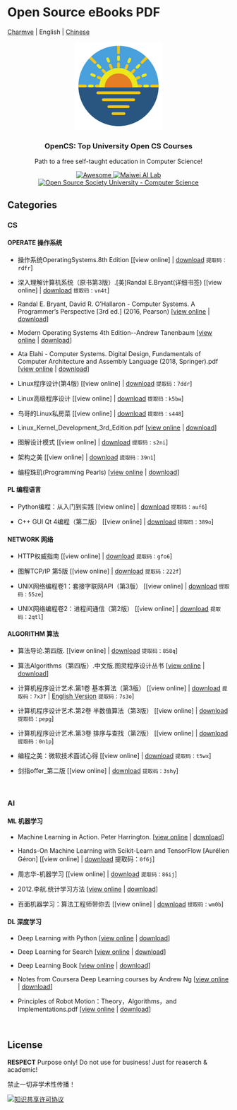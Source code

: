 # Open Source eBooks PDF 


<a href="https://github.com/Charmve" target="_blank">Charmve</a> | English | <a href="https://ufund-me.github.io/404.html" target="_blank">Chinese</a>

<div align="center">
    <img src="https://github.com/Charmve/OpenCS-Courses/raw/main/extras/Logo.png" width="200px">
</div>

<h3 align="center">OpenCS: Top University Open CS Courses</h3>
<p align="center">
  Path to a free self-taught education in Computer Science!
</p>
<p align="center">
  <a href="https://github.com/sindresorhus/awesome">
    <img alt="Awesome" src="https://cdn.rawgit.com/sindresorhus/awesome/d7305f38d29fed78fa85652e3a63e154dd8e8829/media/badge.svg">
  </a>
  <a href="https://github.com/Charmve/PaperWeeklyAI">
	  <img alt="Maiwei AI Lab" src="https://img.shields.io/badge/MaiweiAI-PaperWeeklyAI-green.svg">
  </a>
  <a href="https://github.com/Charmve/OpenCS-Courses">
	  <img alt="Open Source Society University - Computer Science" src="https://img.shields.io/badge/OpenCS-computer--science-blue.svg">
  </a>
</p>

## Categories

### CS
#### OPERATE 操作系统

- 操作系统OperatingSystems.8th Edition [[view online] | [download](https://pan.baidu.com/s/1AnVAUSZW44RENRn9-6rGAQ)  ``提取码：rdfr``]

- 深入理解计算机系统（原书第3版）.[美]Randal E.Bryant(详细书签)    [[view online] | [download](https://pan.baidu.com/s/1i3oB7vMzeAXzOLFAUKOtlw) ``提取码：vn4t``]

- Randal E. Bryant, David R. O’Hallaron - Computer Systems. A Programmer’s Perspective [3rd ed.] (2016, Pearson)  [[view online](https://github.com/Charmve/PaperWeeklyAI/blob/master/00_GuideBooksPDF(English%2BChinese)/04_Network%26Linux%E7%BD%91%E7%BB%9C%E4%B8%8ELinux/Randal%20E.%20Bryant%2C%20David%20R.%20O%E2%80%99Hallaron%20-%20Computer%20Systems.%20A%20Programmer%E2%80%99s%20Perspective%20%5B3rd%20ed.%5D%20(2016%2C%20Pearson)) | [download](https://github.com/Charmve/PaperWeeklyAI/raw/master/00_GuideBooksPDF(English%2BChinese)/04_Network%26Linux%E7%BD%91%E7%BB%9C%E4%B8%8ELinux/Randal%20E.%20Bryant%2C%20David%20R.%20O%E2%80%99Hallaron%20-%20Computer%20Systems.%20A%20Programmer%E2%80%99s%20Perspective%20%5B3rd%20ed.%5D%20(2016%2C%20Pearson))]

- Modern Operating Systems 4th Edition--Andrew Tanenbaum  [[view online](https://github.com/Charmve/PaperWeeklyAI/blob/master/00_GuideBooksPDF(English%2BChinese)/04_Network%26Linux%E7%BD%91%E7%BB%9C%E4%B8%8ELinux/Modern%20Operating%20Systems%204th%20Edition--Andrew%20Tanenbaum.pdf) | [download](https://github.com/Charmve/PaperWeeklyAI/raw/master/00_GuideBooksPDF(English%2BChinese)/04_Network%26Linux%E7%BD%91%E7%BB%9C%E4%B8%8ELinux/Modern%20Operating%20Systems%204th%20Edition--Andrew%20Tanenbaum.pdf)]

- Ata Elahi - Computer Systems. Digital Design, Fundamentals of Computer Architecture and Assembly Language (2018, Springer).pdf    [[view online](https://github.com/Charmve/PaperWeeklyAI/blob/master/00_GuideBooksPDF(English%2BChinese)/04_Network%26Linux%E7%BD%91%E7%BB%9C%E4%B8%8ELinux/Ata%20Elahi%20-%20Computer%20Systems.%20Digital%20Design%2C%20Fundamentals%20of%20Computer%20Architecture%20and%20Assembly%20Language%20(2018%2C%20Springer).pdf) | [download](https://github.com/Charmve/PaperWeeklyAI/raw/master/00_GuideBooksPDF(English%2BChinese)/04_Network%26Linux%E7%BD%91%E7%BB%9C%E4%B8%8ELinux/Ata%20Elahi%20-%20Computer%20Systems.%20Digital%20Design%2C%20Fundamentals%20of%20Computer%20Architecture%20and%20Assembly%20Language%20(2018%2C%20Springer).pdf)]

- Linux程序设计(第4版)   [[view online] | [download](https://pan.baidu.com/s/1nEQPcjQ1GT5J005pa2zyRQ) ``提取码：7ddr``]

- Linux高级程序设计  [[view online] | [download](https://pan.baidu.com/s/1n7fbSsDVYmXFuPmbrZt3Hg) ``提取码：k5bw``]

- 鸟哥的Linux私房菜  [[view online] | [download](https://pan.baidu.com/s/1MDPidezXCxuxvWFWJ6-52w)  ``提取码：s448``]

- Linux_Kernel_Development_3rd_Edition.pdf    [[view online](https://github.com/Charmve/PaperWeeklyAI/blob/master/00_GuideBooksPDF(English%2BChinese)/04_Network%26Linux%E7%BD%91%E7%BB%9C%E4%B8%8ELinux/Linux_Kernel_Development_3rd_Edition.pdf) | [download](https://github.com/Charmve/PaperWeeklyAI/raw/master/00_GuideBooksPDF(English%2BChinese)/04_Network%26Linux%E7%BD%91%E7%BB%9C%E4%B8%8ELinux/Linux_Kernel_Development_3rd_Edition.pdf)]

- 图解设计模式   [[view online] | [download](https://pan.baidu.com/s/1Oaqda7luLE6Zz9aap53vvg) ``提取码：s2ni``]

- 架构之美   [[view online] | [download](https://pan.baidu.com/s/16WcoEv1Gml3e6RHf55OyWw) ``提取码：39n1``]

- 编程珠玑(Programming Pearls) [[view online](https://github.com/Charmve/PaperWeeklyAI/blob/master/00_GuideBooksPDF(English%2BChinese)/02_Programing%26Algorithm%E7%BC%96%E7%A8%8B%E4%B8%8E%E7%AE%97%E6%B3%95/%E7%BC%96%E7%A8%8B%E7%8F%A0%E7%8E%91(Programming%20Pearls).pdf) | [download](https://github.com/Charmve/PaperWeeklyAI/raw/master/00_GuideBooksPDF(English%2BChinese)/02_Programing%26Algorithm%E7%BC%96%E7%A8%8B%E4%B8%8E%E7%AE%97%E6%B3%95/%E7%BC%96%E7%A8%8B%E7%8F%A0%E7%8E%91(Programming%20Pearls).pdf)]

#### PL 编程语言

- Python编程：从入门到实践   [[view online] | [download](https://pan.baidu.com/s/15_9quA3HnbIKSfhpLLcS7g) ``提取码：auf6``]

- C++ GUI Qt 4编程（第二版）  [[view online] | [download](https://pan.baidu.com/s/18Q4jrkyLWuWXXrsTvC4djQ) ``提取码：389o``]

#### NETWORK 网络

- HTTP权威指南   [[view online] | [download](https://pan.baidu.com/s/1uufFEU3mDQL5zX8oyAAE8w) ``提取码：gfo6``]

- 图解TCP/IP 第5版   [[view online] | [download](https://pan.baidu.com/s/13IwUFvTI_Hy91eDwOeh6Wg)  ``提取码：222f``]

- UNIX网络编程卷1：套接字联网API（第3版）  [[view online] | [download](https://pan.baidu.com/s/1i4YfhB5_Bmk25h7oPFQsmg)  ``提取码：55ze``]

- UNIX网络编程卷2：进程间通信（第2版）   [[view online] | [download](https://pan.baidu.com/s/1hP16TS6N-PaZUsd4YH-puw) ``提取码：2qtl``]

#### ALGORITHM 算法

- 算法导论.第四版.  [[view online] | [download](https://pan.baidu.com/s/1DyLTCGDg_vctgO3p6XUC-Q)  ``提取码：858q``]

- 算法Algorithms（第四版）.中文版.图灵程序设计丛书 [[view online](https://github.com/Charmve/PaperWeeklyAI/blob/master/00_GuideBooksPDF(English%2BChinese)/02_Programing%26Algorithm%E7%BC%96%E7%A8%8B%E4%B8%8E%E7%AE%97%E6%B3%95/%E7%AE%97%E6%B3%95Algorithms%EF%BC%88%E7%AC%AC%E5%9B%9B%E7%89%88%EF%BC%89%E4%B8%AD%E6%96%87%E7%89%88.pdf)  | [download](https://github.com/Charmve/PaperWeeklyAI/raw/master/00_GuideBooksPDF(English%2BChinese)/02_Programing%26Algorithm%E7%BC%96%E7%A8%8B%E4%B8%8E%E7%AE%97%E6%B3%95/%E7%AE%97%E6%B3%95Algorithms%EF%BC%88%E7%AC%AC%E5%9B%9B%E7%89%88%EF%BC%89%E4%B8%AD%E6%96%87%E7%89%88.pdf)]

- 计算机程序设计艺术.第1卷 基本算法（第3版）  [[view online] | [download](https://pan.baidu.com/s/1FXto15xngELZmfGivsVpvw) ``提取码：7x3f`` | [English Version](https://pan.baidu.com/s/1v8qtg5A3u_-R7cPSY-aD9g) ``提取码：7s3o``]

- 计算机程序设计艺术.第2卷 半数值算法（第3版）  [[view online] | [download](https://pan.baidu.com/s/1w1lFw7NujaEqyksyguT4Gg) ``提取码：pepg``]

- 计算机程序设计艺术.第3卷 排序与查找（第2版）   [[view online] | [download](https://pan.baidu.com/s/1ATgd4-bDMvSgXqb8vBhHDQ) ``提取码：0n1p``]

- 编程之美：微软技术面试心得   [[view online] | [download](https://pan.baidu.com/s/1qmf1fys6PcF-jVwwWq9QCQ)  ``提取码：t5wx``]

- 剑指offer_第二版  [[view online] | [download](https://pan.baidu.com/s/1rC7MbNT7pAbC5HJrcyD56g) ``提取码：3shy``]

<br>

### AI
#### ML 机器学习

- Machine Learning in Action. Peter Harrington.    [[view online](https://github.com/Charmve/PaperWeeklyAI/blob/master/00_GuideBooksPDF(English%2BChinese)/01_MachineLearningTextBooks%E6%9C%BA%E5%99%A8%E5%AD%A6%E4%B9%A0/Machine%20Learning%20in%20Action%20%5BPeter%20Harrington%5D.pdf) | [download](https://github.com/Charmve/PaperWeeklyAI/raw/master/00_GuideBooksPDF(English%2BChinese)/01_MachineLearningTextBooks%E6%9C%BA%E5%99%A8%E5%AD%A6%E4%B9%A0/Machine%20Learning%20in%20Action%20%5BPeter%20Harrington%5D.pdf)]

- Hands-On Machine Learning with Scikit-Learn and TensorFlow [Aurélien Géron]   [[view online] | [download](https://pan.baidu.com/s/1Ivkkyys2_BSgPShr81wVlw)  提取码：``0f6j``]

- 周志华-机器学习   [[view online] | [download](https://pan.baidu.com/s/19sFhayhzfZk7fDW9qFbksw)  ``提取码：86ij``]

- 2012.李航.统计学习方法   [[view online](https://github.com/Charmve/PaperWeeklyAI/blob/master/00_GuideBooksPDF(English%2BChinese)/01_MachineLearningTextBooks%E6%9C%BA%E5%99%A8%E5%AD%A6%E4%B9%A0/2012.%E6%9D%8E%E8%88%AA.%E7%BB%9F%E8%AE%A1%E5%AD%A6%E4%B9%A0%E6%96%B9%E6%B3%95.pdf) | [download](https://github.com/Charmve/PaperWeeklyAI/raw/master/00_GuideBooksPDF(English%2BChinese)/01_MachineLearningTextBooks%E6%9C%BA%E5%99%A8%E5%AD%A6%E4%B9%A0/2012.%E6%9D%8E%E8%88%AA.%E7%BB%9F%E8%AE%A1%E5%AD%A6%E4%B9%A0%E6%96%B9%E6%B3%95.pdf)]

- 百面机器学习：算法工程师带你去   [[view online] | [download](https://pan.baidu.com/s/1e3n3p6L6eFMnQEASz4a8jw) ``提取码：wm0b``]

#### DL 深度学习

- Deep Learning with Python   [[view online](https://github.com/Charmve/PaperWeeklyAI/blob/master/00_GuideBooksPDF(English%2BChinese)/01_MachineLearningTextBooks%E6%9C%BA%E5%99%A8%E5%AD%A6%E4%B9%A0/Deep%20Learning%20with%20Python.pdf) | [download](https://github.com/Charmve/PaperWeeklyAI/raw/master/00_GuideBooksPDF(English%2BChinese)/01_MachineLearningTextBooks%E6%9C%BA%E5%99%A8%E5%AD%A6%E4%B9%A0/Deep%20Learning%20with%20Python.pdf)]

- Deep Learning for Search   [[view online](https://github.com/Charmve/PaperWeeklyAI/blob/master/00_GuideBooksPDF(English%2BChinese)/01_MachineLearningTextBooks%E6%9C%BA%E5%99%A8%E5%AD%A6%E4%B9%A0/Deep%20Learning%20for%20Search.pdf) | [download](https://github.com/Charmve/PaperWeeklyAI/raw/master/00_GuideBooksPDF(English%2BChinese)/01_MachineLearningTextBooks%E6%9C%BA%E5%99%A8%E5%AD%A6%E4%B9%A0/Deep%20Learning%20for%20Search.pdf)]

- Deep Learning Book   [[view online](https://github.com/Charmve/PaperWeeklyAI/blob/master/00_GuideBooksPDF(English%2BChinese)/01_MachineLearningTextBooks%E6%9C%BA%E5%99%A8%E5%AD%A6%E4%B9%A0/Deep%20Learning%20Book%20(English).pdf) | [download](https://github.com/Charmve/PaperWeeklyAI/raw/master/00_GuideBooksPDF(English%2BChinese)/01_MachineLearningTextBooks%E6%9C%BA%E5%99%A8%E5%AD%A6%E4%B9%A0/Deep%20Learning%20Book%20(English).pdf)]

- Notes from Coursera Deep Learning courses by Andrew Ng   [[view online](https://github.com/Charmve/PaperWeeklyAI/blob/master/00_GuideBooksPDF(English%2BChinese)/01_MachineLearningTextBooks%E6%9C%BA%E5%99%A8%E5%AD%A6%E4%B9%A0/Notes%20from%20Coursera%20Deep%20Learning%20courses%20by%20Andrew%20Ng.pdf) | [download](https://github.com/Charmve/PaperWeeklyAI/raw/master/00_GuideBooksPDF(English%2BChinese)/01_MachineLearningTextBooks%E6%9C%BA%E5%99%A8%E5%AD%A6%E4%B9%A0/Notes%20from%20Coursera%20Deep%20Learning%20courses%20by%20Andrew%20Ng.pdf)]

- Principles of Robot Motion：Theory，Algorithms，and Implementations.pdf     [[view online](https://github.com/Charmve/PaperWeeklyAI/blob/master/00_GuideBooksPDF(English%2BChinese)/01_MachineLearningTextBooks%E6%9C%BA%E5%99%A8%E5%AD%A6%E4%B9%A0/Principles%20of%20Robot%20Motion%EF%BC%9ATheory%EF%BC%8CAlgorithms%EF%BC%8Cand%20Implementations.pdf) | [download](https://github.com/Charmve/PaperWeeklyAI/raw/master/00_GuideBooksPDF(English%2BChinese)/01_MachineLearningTextBooks%E6%9C%BA%E5%99%A8%E5%AD%A6%E4%B9%A0/Principles%20of%20Robot%20Motion%EF%BC%9ATheory%EF%BC%8CAlgorithms%EF%BC%8Cand%20Implementations.pdf)]

<br>

## License

<strong>RESPECT</strong> Purpose only! Do not use for business! Just for reaserch & academic! 

禁止一切非学术性传播！

<a rel="license" href="http://creativecommons.org/licenses/by-nc-sa/4.0/"><img alt="知识共享许可协议" style="border-width:0" src="https://i.creativecommons.org/l/by-nc-sa/4.0/88x31.png" /></a>

